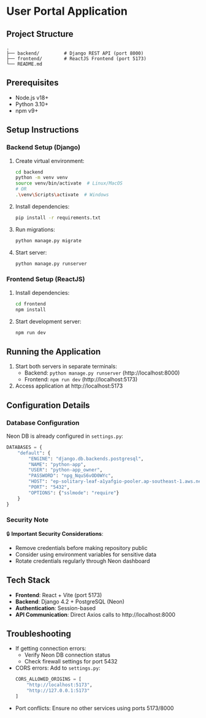 # User Portal Application

## Project Structure
```
.
├── backend/         # Django REST API (port 8000)
├── frontend/        # ReactJS Frontend (port 5173)
└── README.md
```

## Prerequisites
- Node.js v18+
- Python 3.10+
- npm v9+

## Setup Instructions

### Backend Setup (Django)
1. Create virtual environment:
   ```bash
   cd backend
   python -m venv venv
   source venv/bin/activate  # Linux/MacOS
   # OR
   .\venv\Scripts\activate  # Windows
   ```
2. Install dependencies:
   ```bash
   pip install -r requirements.txt
   ```
3. Run migrations:
   ```bash
   python manage.py migrate
   ```
4. Start server:
   ```bash
   python manage.py runserver
   ```

### Frontend Setup (ReactJS)
1. Install dependencies:
   ```bash
   cd frontend
   npm install
   ```
2. Start development server:
   ```bash
   npm run dev
   ```

## Running the Application
1. Start both servers in separate terminals:
   - Backend: `python manage.py runserver` (http://localhost:8000)
   - Frontend: `npm run dev` (http://localhost:5173)
2. Access application at http://localhost:5173

## Configuration Details

### Database Configuration
Neon DB is already configured in `settings.py`:
```python
DATABASES = {
    "default": {
        "ENGINE": "django.db.backends.postgresql",
        "NAME": "python-app",
        "USER": "python-app_owner",
        "PASSWORD": "npg_NquS6vOD0WYc",
        "HOST": "ep-solitary-leaf-a1yafgio-pooler.ap-southeast-1.aws.neon.tech",
        "PORT": "5432",
        "OPTIONS": {"sslmode": "require"}
    }
}
```

### Security Note
🔒 **Important Security Considerations**:
- Remove credentials before making repository public
- Consider using environment variables for sensitive data
- Rotate credentials regularly through Neon dashboard

## Tech Stack
- **Frontend**: React + Vite (port 5173)
- **Backend**: Django 4.2 + PostgreSQL (Neon)
- **Authentication**: Session-based
- **API Communication**: Direct Axios calls to http://localhost:8000

## Troubleshooting
- If getting connection errors:
  - Verify Neon DB connection status
  - Check firewall settings for port 5432
- CORS errors: Add to `settings.py`:
  ```python
  CORS_ALLOWED_ORIGINS = [
      "http://localhost:5173",
      "http://127.0.0.1:5173"
  ]
  ```
- Port conflicts: Ensure no other services using ports 5173/8000
